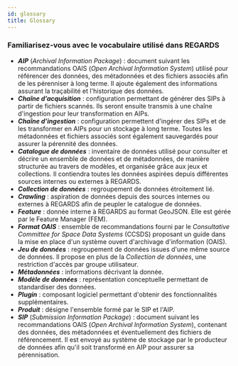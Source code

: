 ```yaml
---
id: glossary
title: Glossary
---
```


<h3>Familiarisez-vous avec le vocabulaire utilisé dans REGARDS</h3>

- ***AIP*** (*Archival Information Package*) : document suivant les recommandations OAIS (_Open Archival Information System_) utilisé pour référencer des données, des métadonnées et des fichiers associés afin de les pérenniser à long terme. Il ajoute également des informations assurant la traçabilité et l'historique des données.
- ***Chaîne d’acquisition*** : configuration permettant de générer des SIPs à partir de fichiers scannés. Ils seront ensuite transmis à une chaîne d'ingestion pour leur transformation en AIPs.
- ***Chaîne d’ingestion*** : configuration permettent d'ingérer des SIPs et de les transformer en AIPs pour un stockage à long terme. Toutes les métadonnées et fichiers associés sont également sauvegardés pour assurer la pérennité des données.
- ***Catalogue de données*** : inventaire de données utilisé pour consulter et décrire un ensemble de données et de métadonnées, de manière structurée au travers de modèles, et organisée grâce aux jeux et collections. Il contiendra toutes les données aspirées depuis différentes sources internes ou externes à REGARDS.
- ***Collection de données*** : regroupement de données étroitement lié.
- ***Crawling*** : aspiration de données depuis des sources internes ou externes à REGARDS afin de peupler le catalogue de données.
- ***Feature*** : donnée interne à REGARDS au format GeoJSON. Elle est gérée par le Feature Manager (FEM).
- ***Format OAIS*** : ensemble de recommandations fourni par le *Consultative Committee for Space Data Systems* (CCSDS) proposant un guide dans
  la mise en place d'un système ouvert d'archivage d'information (OAIS).
- ***Jeu de données*** : regroupement de données issues d'une même source de données. Il propose en plus de la *Collection de données*, une restriction d'accès par groupe utilisateur.
- ***Métadonnées*** : informations décrivant la donnée.
- ***Modèle de données*** : représentation conceptuelle permettant de standardiser des données.
- ***Plugin*** : composant logiciel permettant d'obtenir des fonctionnalités supplémentaires.
- ***Produit*** : désigne l'ensemble formé par le SIP et l'AIP.
- ***SIP*** (*Submission Information Package*) : document suivant les recommandations OAIS (_Open Archival Information System_), contenant des données, des métadonnées et éventuellement des fichiers de référencement. Il est envoyé au système de stockage par le producteur de données afin qu'il soit transformé en AIP pour assurer sa pérennisation.
